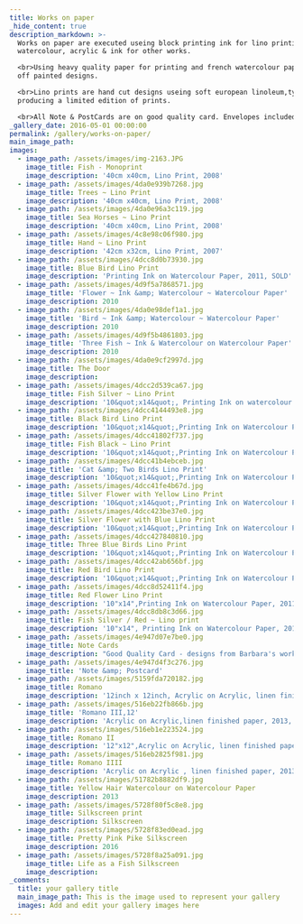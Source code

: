 ```yaml
---
title: Works on paper
_hide_content: true
description_markdown: >-
  Works on paper are executed useing block printing ink for lino printing or
  watercolour, acrylic & ink for other works.

  <br>Using heavy quality paper for printing and french watercolour paper for one
  off painted designs.

  <br>Lino prints are hand cut designs useing soft european linoleum,typically
  producing a limited edition of prints.

  <br>All Note & PostCards are on good quality card. Envelopes included.
_gallery_date: 2016-05-01 00:00:00
permalink: /gallery/works-on-paper/
main_image_path:
images:
  - image_path: /assets/images/img-2163.JPG
    image_title: Fish - Monoprint
    image_description: '40cm x40cm, Lino Print, 2008'
  - image_path: /assets/images/4da0e939b7268.jpg
    image_title: Trees ~ Lino Print
    image_description: '40cm x40cm, Lino Print, 2008'
  - image_path: /assets/images/4da0e96a3c119.jpg
    image_title: Sea Horses ~ Lino Print
    image_description: '40cm x40cm, Lino Print, 2008'
  - image_path: /assets/images/4c8e98c06f980.jpg
    image_title: Hand ~ Lino Print
    image_description: '42cm x32cm, Lino Print, 2007'
  - image_path: /assets/images/4dcc8d0b73930.jpg
    image_title: Blue Bird Lino Print
    image_description: 'Printing Ink on Watercolour Paper, 2011, SOLD'
  - image_path: /assets/images/4d9f5a7868571.jpg
    image_title: 'Flower ~ Ink &amp; Watercolour ~ Watercolour Paper'
    image_description: 2010
  - image_path: /assets/images/4da0e98def1a1.jpg
    image_title: 'Bird ~ Ink &amp; Watercolour ~ Watercolour Paper'
    image_description: 2010
  - image_path: /assets/images/4d9f5b4861803.jpg
    image_title: 'Three Fish ~ Ink & Watercolour on Watercolour Paper'
    image_description: 2010
  - image_path: /assets/images/4da0e9cf2997d.jpg
    image_title: The Door
    image_description:
  - image_path: /assets/images/4dcc2d539ca67.jpg
    image_title: Fish Silver ~ Lino Print
    image_description: '10&quot;x14&quot;, Printing Ink on watercolour Paper, 2011'
  - image_path: /assets/images/4dcc4144493e8.jpg
    image_title: Black Bird Lino Print
    image_description: '10&quot;x14&quot;,Printing Ink on Watercolour Paper, 2011, SOLD'
  - image_path: /assets/images/4dcc41802f737.jpg
    image_title: Fish Black ~ Lino Print
    image_description: '10&quot;x14&quot;,Printing Ink on Watercolour Paper, 2011'
  - image_path: /assets/images/4dcc41b4ebceb.jpg
    image_title: 'Cat &amp; Two Birds Lino Print'
    image_description: '10&quot;x14&quot;,Printing Ink on Watercolour Paper,2011, SOLD'
  - image_path: /assets/images/4dcc41fe4b67d.jpg
    image_title: Silver Flower with Yellow Lino Print
    image_description: '10&quot;x14&quot;,Printing Ink on Watercolour Paper, 2011'
  - image_path: /assets/images/4dcc423be37e0.jpg
    image_title: Silver Flower with Blue Lino Print
    image_description: '10&quot;x14&quot;,Printing Ink on Watercolour Paper, 2011'
  - image_path: /assets/images/4dcc427840810.jpg
    image_title: Three Blue Birds Lino Print
    image_description: '10&quot;x14&quot;,Printing Ink on Watercolour Paper, 2011, SOLD'
  - image_path: /assets/images/4dcc42ab656bf.jpg
    image_title: Red Bird Lino Print
    image_description: '10&quot;x14&quot;,Printing Ink on Watercolour Paper, 2011, SOLD'
  - image_path: /assets/images/4dcc8d52411f4.jpg
    image_title: Red Flower Lino Print
    image_description: '10"x14",Printing Ink on Watercolour Paper, 2011, 14,'
  - image_path: /assets/images/4dcc8db8c3d66.jpg
    image_title: Fish Silver / Red ~ Lino print
    image_description: '10"x14", Printing Ink on Watercolour Paper, 2011'
  - image_path: /assets/images/4e947d07e7be0.jpg
    image_title: Note Cards
    image_description: "Good Quality Card - designs from Barbara's work"
  - image_path: /assets/images/4e947d4f3c276.jpg
    image_title: 'Note &amp; Postcard'
  - image_path: /assets/images/5159fda720182.jpg
    image_title: Romano
    image_description: '12inch x 12inch, Acrylic on Acrylic, linen finished paper, 2013, SOLD,'
  - image_path: /assets/images/516eb22fb866b.jpg
    image_title: 'Romano III,12'
    image_description: 'Acrylic on Acrylic,linen finished paper, 2013, SOLD,'
  - image_path: /assets/images/516eb1e223524.jpg
    image_title: Romano II
    image_description: '12"x12",Acrylic on Acrylic, linen finished paper, 2013'
  - image_path: /assets/images/516eb2825f981.jpg
    image_title: Romano IIII
    image_description: 'Acrylic on Acrylic , linen finished paper, 2013, SOLD,'
  - image_path: /assets/images/51782b8882df9.jpg
    image_title: Yellow Hair Watercolour on Watercolour Paper
    image_description: 2013
  - image_path: /assets/images/5728f80f5c8e8.jpg
    image_title: Silkscreen print
    image_description: Silkscreen
  - image_path: /assets/images/5728f83ed0ead.jpg
    image_title: Pretty Pink Pike Silkscreen
    image_description: 2016
  - image_path: /assets/images/5728f8a25a091.jpg
    image_title: Life as a Fish Silkscreen
    image_description:
_comments:
  title: your gallery title
  main_image_path: This is the image used to represent your gallery
  images: Add and edit your gallery images here
---
```

